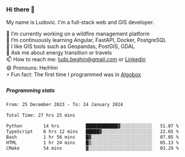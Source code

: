 ### Hi there 👋

My name is Ludovic. I'm a full-stack web and GIS developer.

 🔭 I’m currently working on a wildfire management platform<br/>
 🌱 I’m continuously learning Angular, FastAPI, Docker, PostgreSQL<br/>
 👯 I like GIS tools such as Geopandas, PostGIS, GDAL<br/>
 💬 Ask me about energy transition or travels<br/>
 📫 How to reach me: ludo.beghin@gmail.com or [Linkedin](https://www.linkedin.com/in/ludovic-beghin/)<br/>
 😄 Pronouns: He/Him<br/>
 ⚡ Fun fact: The first time I programmed was in [Algobox](https://fr.wikipedia.org/wiki/Algobox)<br/>

##### Programming stats
<!--START_SECTION:waka-->

```txt
From: 25 December 2023 - To: 24 January 2024

Total Time: 27 hrs 25 mins

Python        14 hrs          ████████████▓░░░░░░░░░░░░   51.07 %
TypeScript    6 hrs 12 mins   █████▓░░░░░░░░░░░░░░░░░░░   22.65 %
Bash          1 hr 56 mins    █▓░░░░░░░░░░░░░░░░░░░░░░░   07.05 %
HTML          1 hr 24 mins    █▒░░░░░░░░░░░░░░░░░░░░░░░   05.13 %
CMake         54 mins         ▓░░░░░░░░░░░░░░░░░░░░░░░░   03.29 %
```

<!--END_SECTION:waka-->
